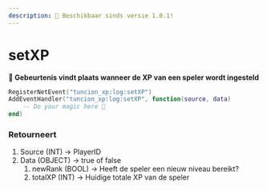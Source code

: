 ```yaml
---
description: 🔧 Beschikbaar sinds versie 1.0.1!
---
```


# setXP

**📢 Gebeurtenis vindt plaats wanneer de XP van een speler wordt ingesteld**

```lua
RegisterNetEvent("tuncion_xp:log:setXP")
AddEventHandler("tuncion_xp:log:setXP", function(source, data)
    -- Do your magic here 💫
end)
```

### Retourneert

1. Source <span className="color-blue">(INT)</span> <span className="color-orange">-> PlayerID</span>
2. Data <span className="color-blue">(OBJECT)</span> <span className="color-orange">-> true of false</span>
   1. newRank <span className="color-blue">(BOOL)</span> <span className="color-orange">-> Heeft de speler een nieuw niveau bereikt?</span>
   2. totalXP <span className="color-blue">(INT)</span> <span className="color-orange">-> Huidige totale XP van de speler</span>